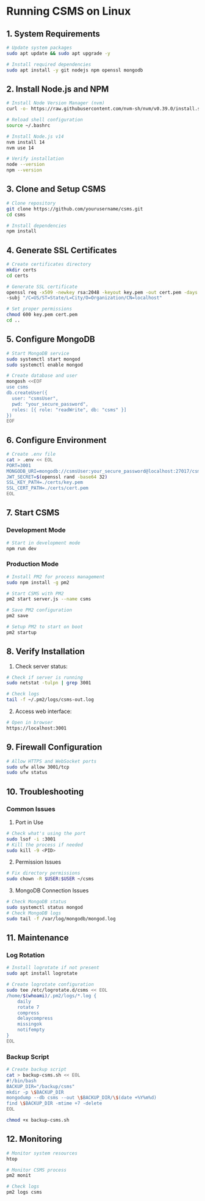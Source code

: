 # Running CSMS on Linux

## 1. System Requirements

```bash
# Update system packages
sudo apt update && sudo apt upgrade -y

# Install required dependencies
sudo apt install -y git nodejs npm openssl mongodb
```

## 2. Install Node.js and NPM

```bash
# Install Node Version Manager (nvm)
curl -o- https://raw.githubusercontent.com/nvm-sh/nvm/v0.39.0/install.sh | bash

# Reload shell configuration
source ~/.bashrc

# Install Node.js v14
nvm install 14
nvm use 14

# Verify installation
node --version
npm --version
```

## 3. Clone and Setup CSMS

```bash
# Clone repository
git clone https://github.com/yourusername/csms.git
cd csms

# Install dependencies
npm install
```

## 4. Generate SSL Certificates

```bash
# Create certificates directory
mkdir certs
cd certs

# Generate SSL certificate
openssl req -x509 -newkey rsa:2048 -keyout key.pem -out cert.pem -days 365 -nodes \
-subj "/C=US/ST=State/L=City/O=Organization/CN=localhost"

# Set proper permissions
chmod 600 key.pem cert.pem
cd ..
```

## 5. Configure MongoDB

```bash
# Start MongoDB service
sudo systemctl start mongod
sudo systemctl enable mongod

# Create database and user
mongosh <<EOF
use csms
db.createUser({
  user: "csmsUser",
  pwd: "your_secure_password",
  roles: [{ role: "readWrite", db: "csms" }]
})
EOF
```

## 6. Configure Environment

```bash
# Create .env file
cat > .env << EOL
PORT=3001
MONGODB_URI=mongodb://csmsUser:your_secure_password@localhost:27017/csms
JWT_SECRET=$(openssl rand -base64 32)
SSL_KEY_PATH=./certs/key.pem
SSL_CERT_PATH=./certs/cert.pem
EOL
```

## 7. Start CSMS

### Development Mode
```bash
# Start in development mode
npm run dev
```

### Production Mode
```bash
# Install PM2 for process management
sudo npm install -g pm2

# Start CSMS with PM2
pm2 start server.js --name csms

# Save PM2 configuration
pm2 save

# Setup PM2 to start on boot
pm2 startup
```

## 8. Verify Installation

1. Check server status:
```bash
# Check if server is running
sudo netstat -tulpn | grep 3001

# Check logs
tail -f ~/.pm2/logs/csms-out.log
```

2. Access web interface:
```bash
# Open in browser
https://localhost:3001
```

## 9. Firewall Configuration

```bash
# Allow HTTPS and WebSocket ports
sudo ufw allow 3001/tcp
sudo ufw status
```

## 10. Troubleshooting

### Common Issues

1. Port in Use
```bash
# Check what's using the port
sudo lsof -i :3001
# Kill the process if needed
sudo kill -9 <PID>
```

2. Permission Issues
```bash
# Fix directory permissions
sudo chown -R $USER:$USER ~/csms
```

3. MongoDB Connection Issues
```bash
# Check MongoDB status
sudo systemctl status mongod
# Check MongoDB logs
sudo tail -f /var/log/mongodb/mongod.log
```

## 11. Maintenance

### Log Rotation
```bash
# Install logrotate if not present
sudo apt install logrotate

# Create logrotate configuration
sudo tee /etc/logrotate.d/csms << EOL
/home/$(whoami)/.pm2/logs/*.log {
    daily
    rotate 7
    compress
    delaycompress
    missingok
    notifempty
}
EOL
```

### Backup Script
```bash
# Create backup script
cat > backup-csms.sh << EOL
#!/bin/bash
BACKUP_DIR="/backup/csms"
mkdir -p \$BACKUP_DIR
mongodump --db csms --out \$BACKUP_DIR/\$(date +%Y%m%d)
find \$BACKUP_DIR -mtime +7 -delete
EOL

chmod +x backup-csms.sh
```

## 12. Monitoring

```bash
# Monitor system resources
htop

# Monitor CSMS process
pm2 monit

# Check logs
pm2 logs csms
``` 